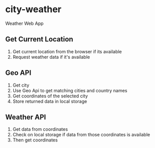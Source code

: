 # city-weather
Weather Web App

## Get Current Location
1. Get current location from the browser if its available
2. Request weather data if it's available

## Geo API 
1. Get city
2. Use Geo Api to get matching cities and country names
3. Get coordinates of the selected city
4. Store returned data in local storage

## Weather API
1. Get data from coordinates
2. Check on local storage if data from those coordinates is available
3. Then get coordinates